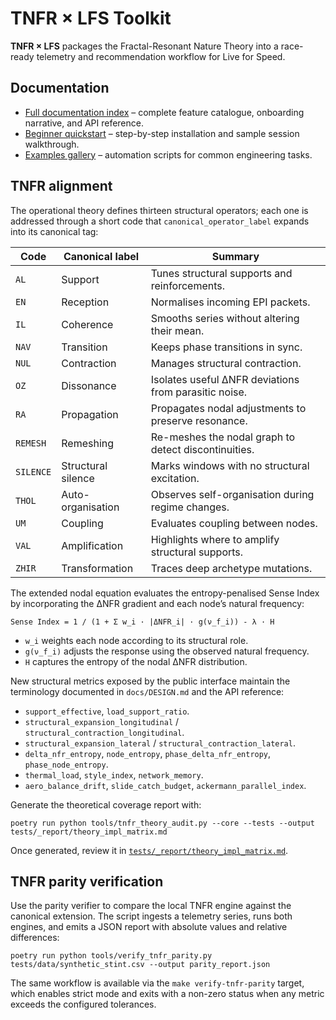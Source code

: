 # TNFR × LFS Toolkit

**TNFR × LFS** packages the Fractal-Resonant Nature Theory into a race-ready
telemetry and recommendation workflow for Live for Speed.

## Documentation

- [Full documentation index](docs/index.md) – complete feature catalogue,
  onboarding narrative, and API reference.
- [Beginner quickstart](docs/tutorials.md) – step-by-step installation and
  sample session walkthrough.
- [Examples gallery](docs/examples.md) – automation scripts for common
  engineering tasks.

## TNFR alignment
The operational theory defines thirteen structural operators; each one is
addressed through a short code that `canonical_operator_label` expands into its
canonical tag:

| Code | Canonical label          | Summary |
| ---- | ------------------------ | ------- |
| `AL`   | Support                | Tunes structural supports and reinforcements. |
| `EN`   | Reception              | Normalises incoming EPI packets. |
| `IL`   | Coherence              | Smooths series without altering their mean. |
| `NAV`  | Transition             | Keeps phase transitions in sync. |
| `NUL`  | Contraction            | Manages structural contraction. |
| `OZ`   | Dissonance             | Isolates useful ΔNFR deviations from parasitic noise. |
| `RA`   | Propagation            | Propagates nodal adjustments to preserve resonance. |
| `REMESH` | Remeshing            | Re-meshes the nodal graph to detect discontinuities. |
| `SILENCE` | Structural silence  | Marks windows with no structural excitation. |
| `THOL` | Auto-organisation      | Observes self-organisation during regime changes. |
| `UM`   | Coupling               | Evaluates coupling between nodes. |
| `VAL`  | Amplification          | Highlights where to amplify structural supports. |
| `ZHIR` | Transformation         | Traces deep archetype mutations. |

The extended nodal equation evaluates the entropy-penalised Sense Index by
incorporating the ΔNFR gradient and each node’s natural frequency:

```
Sense Index = 1 / (1 + Σ w_i · |ΔNFR_i| · g(ν_f_i)) - λ · H
```

* `w_i` weights each node according to its structural role.
* `g(ν_f_i)` adjusts the response using the observed natural frequency.
* `H` captures the entropy of the nodal ΔNFR distribution.

New structural metrics exposed by the public interface maintain the terminology
documented in `docs/DESIGN.md` and the API reference:

- `support_effective`, `load_support_ratio`.
- `structural_expansion_longitudinal` / `structural_contraction_longitudinal`.
- `structural_expansion_lateral` / `structural_contraction_lateral`.
- `delta_nfr_entropy`, `node_entropy`, `phase_delta_nfr_entropy`, `phase_node_entropy`.
- `thermal_load`, `style_index`, `network_memory`.
- `aero_balance_drift`, `slide_catch_budget`, `ackermann_parallel_index`.

Generate the theoretical coverage report with:

```
poetry run python tools/tnfr_theory_audit.py --core --tests --output tests/_report/theory_impl_matrix.md
```

Once generated, review it in
[`tests/_report/theory_impl_matrix.md`](tests/_report/theory_impl_matrix.md).

## TNFR parity verification

Use the parity verifier to compare the local TNFR engine against the canonical
extension. The script ingests a telemetry series, runs both engines, and
emits a JSON report with absolute values and relative differences:

```
poetry run python tools/verify_tnfr_parity.py tests/data/synthetic_stint.csv --output parity_report.json
```

The same workflow is available via the `make verify-tnfr-parity` target, which
enables strict mode and exits with a non-zero status when any metric exceeds the
configured tolerances.
